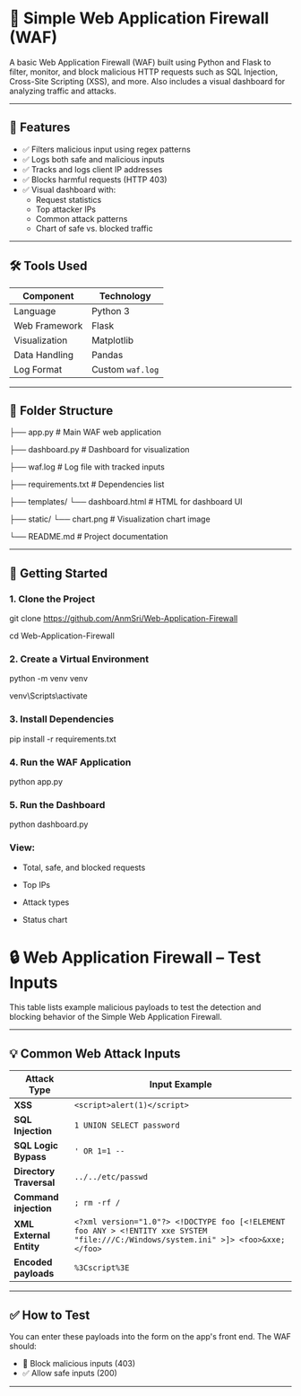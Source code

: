 # 🔐 Simple Web Application Firewall (WAF)

A basic Web Application Firewall (WAF) built using Python and Flask to filter, monitor, and block malicious HTTP requests such as SQL Injection, Cross-Site Scripting (XSS), and more. Also includes a visual dashboard for analyzing traffic and attacks.

---

## 📌 Features

- ✅ Filters malicious input using regex patterns
- ✅ Logs both safe and malicious inputs
- ✅ Tracks and logs client IP addresses
- ✅ Blocks harmful requests (HTTP 403)
- ✅ Visual dashboard with:
  - Request statistics
  - Top attacker IPs
  - Common attack patterns
  - Chart of safe vs. blocked traffic

---

## 🛠️ Tools Used

| Component         | Technology         |
|------------------|--------------------|
| Language          | Python 3           |
| Web Framework     | Flask              |
| Visualization     | Matplotlib         |
| Data Handling     | Pandas             |
| Log Format        | Custom `waf.log`   |

---

## 📁 Folder Structure
├── app.py # Main WAF web application

├── dashboard.py # Dashboard for visualization

├── waf.log # Log file with tracked inputs

├── requirements.txt # Dependencies list

├── templates/
 └── dashboard.html # HTML for dashboard UI

├── static/
 └── chart.png # Visualization chart image

└── README.md # Project documentation


---

## 🚀 Getting Started

### 1. Clone the Project

git clone https://github.com/AnmSri/Web-Application-Firewall

cd Web-Application-Firewall

### 2. Create a Virtual Environment

python -m venv venv

venv\Scripts\activate

### 3. Install Dependencies

pip install -r requirements.txt


### 4. Run the WAF Application

python app.py

### 5. Run the Dashboard

python dashboard.py

### View:

- Total, safe, and blocked requests

- Top IPs

- Attack types

- Status chart

# 🔒 Web Application Firewall – Test Inputs

This table lists example malicious payloads to test the detection and blocking behavior of the Simple Web Application Firewall.

---

## 💡 Common Web Attack Inputs

| Attack Type | Input Example |
|-------------|----------------|
| **XSS**     | `<script>alert(1)</script>` |
| **SQL Injection** | `1 UNION SELECT password` |
| **SQL Logic Bypass** | `' OR 1=1 --` |
| **Directory Traversal** | `../../etc/passwd` |
| **Command injection** | `; rm -rf /` |
| **XML External Entity** | `<?xml version="1.0"?> <!DOCTYPE foo [<!ELEMENT foo ANY > <!ENTITY xxe SYSTEM "file:///C:/Windows/system.ini" >]> <foo>&xxe;</foo>` |
| **Encoded payloads** | `%3Cscript%3E` |

---

## ✅ How to Test

You can enter these payloads into the form on the app's front end. The WAF should:

- 🚫 Block malicious inputs (403)
- ✅ Allow safe inputs (200)

---



